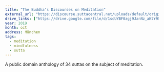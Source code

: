 ```yaml
---
title: "The Buddha's Discourses on Meditation"
external_url: "https://discourse.suttacentral.net/uploads/default/original/3X/0/4/04f10b33ff28bbb687ee7214256c3efaa21f70a4.pdf"
drive_links: ["https://drive.google.com/file/d/1scUYBF0zgj9JanNz_aK7r9SuWtmH_c6A/view?usp=drivesdk"]
year: 2019
month: oct
address: München
tags:
  - meditation
  - mindfulness
  - sutta
---
```


A public domain anthology of 34 suttas on the subject of meditation.
